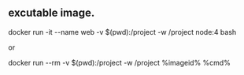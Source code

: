 ## excutable image.
docker run -it --name web -v $(pwd):/project -w /project node:4 bash

or

docker run --rm -v $(pwd):/project -w /project %imageid% %cmd%
